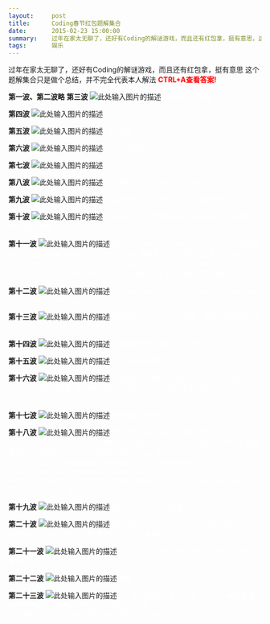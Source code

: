 ```yaml
---
layout:     post
title:      Coding春节红包题解集合
date:       2015-02-23 15:00:00
summary:    过年在家太无聊了，还好有Coding的解谜游戏，而且还有红包拿，挺有意思，这个题解集合只是做个总结，并不完全代表本人解法
tags:       娱乐
---
```


过年在家太无聊了，还好有Coding的解谜游戏，而且还有红包拿，挺有意思
这个题解集合只是做个总结，并不完全代表本人解法
<span style="color:red">**CTRL+A查看答案!**</span>

**第一波、第二波略**
**第三波**
![此处输入图片的描述][1]
<span style="color:white">
16进制转10进制
</span>

**第四波**
![此处输入图片的描述][2]
<span style="color:white">
Ascii String转10进制
</span>

**第五波**
![此处输入图片的描述][3]
<span style="color:white">
扫条形码
</span>

**第六波**
![此处输入图片的描述][4]
<span style="color:white">
BASE64解码
</span>

**第七波**
![此处输入图片的描述][5]
<span style="color:white">
A记录？
</span>

**第八波**
![此处输入图片的描述][6]
<span style="color:white">
URL解码，然后主键盘区上档区对应数字
</span>

**第九波**
![此处输入图片的描述][7]
<span style="color:white">
八进制转十进制，然后unix时间戳转换
</span>

**第十波**
![此处输入图片的描述][8]
<span style="color:white">
Vim录入，然后对照Roman Numerals Chart解码，最后运算
</span>

**第十一波**
![此处输入图片的描述][10]
<span style="color:white">
图转域名hongbao.coding.net，F12调试得到图片：hongbao.coding.net/1o6Hp13c.jpg
根据图片知百度网盘线索，其中分享地址为：pan.baidu.com/s/1o6Hp13c
密码为图片上的盲文，得到mp3为Morse code滴答音，用goldwave得到波形图，解的原文
最后16进制转10进制
</span>

**第十二波**
![此处输入图片的描述][11]
<span style="color:white">Geocaching decrypt：software.geocaching-sk.info/thailon/decryptor/
</span>

**第十三波**
![此处输入图片的描述][12]
<span style="color:white">
依次得到五组天干地支序号，然后60进制转10进制
</span>

**第十四波**
![此处输入图片的描述][13]
<span style="color:white">
汉朝容量单位 换算，统一单位为撮
</span>

**第十五波**
![此处输入图片的描述][15]
<span style="color:white">
各个字的笔画数
</span>

**第十六波**
![此处输入图片的描述][16]
<span style="color:white">
根据是否为边块/角块结合方向与右边位置对应，对应顺序及答案
其中6和9暂时无法确定，不过可以确定的是同为6或同为9，试一下即可
</span>

**第十七波**
![此处输入图片的描述][17]
<span style="color:white">
图片旋转180度
</span>

**第十八波**
![此处输入图片的描述][18]
<span style="color:white">
第一次扫码结合第十一波的地址：hongbao.coding.net/q.html
查看源码得到8个二维码，扫码得到BASE64串
根据源码提示或者BASE64->Hex结果知格式为wav
通过encoders-decoders.online-domain-tools.com得到wav文件或者html5 audio内嵌data uri
dialabc.com/sound/generate/index.html?pnum=1&auFormat=wavpcm8&toneLength=300&mtcontinue=Generate%20DTMF%20Tones 通过对比得到
</span>

**第十九波**
![此处输入图片的描述][21]
<span style="color:white">
翻转，然后拉丁文翻译
</span>

**第二十波**
![此处输入图片的描述][22]
<span style="color:white">
截区域图google image search知为星座信息且图片反转了180°
转为对应数字后（0-11）12进制转10进制
</span>

**第二十一波**
![此处输入图片的描述][23]
<span style="color:white">
九个点，每个坐标先16进制转10进制，然后计算8个线段长
</span>

**第二十二波**
![此处输入图片的描述][24]
<span style="color:white">
算盘
</span>

**第二十三波**
![此处输入图片的描述][25]
<span style="color:white">
这个我也总结不清了
结合下面两个链接看吧
ame.moe/index.php/2015/02/coding-end/
gist.github.com/vangie/497fcae30b326c8dac35
</span>


  [1]: https://dn-getlink.qbox.me/tpdcbuwstt9.png
  [2]: https://dn-getlink.qbox.me/hj4s57mn29.png
  [3]: https://dn-getlink.qbox.me/lxsmgrv0a4i.png
  [4]: https://dn-getlink.qbox.me/dixy6fajor.png
  [5]: https://dn-getlink.qbox.me/8592nkoi529.png
  [6]: https://dn-getlink.qbox.me/t3g4a87u8fr.png
  [7]: https://dn-getlink.qbox.me/tu6vrxdpldi.png
  [8]: https://dn-getlink.qbox.me/sogdyvz33di.png
  [10]: https://dn-getlink.qbox.me/gyptwigrpb9.png
  [11]: https://dn-getlink.qbox.me/ometoyiizfr.png
  [12]: https://dn-getlink.qbox.me/w9hfrw1att9.png
  [13]: https://dn-getlink.qbox.me/8ipkq6nipb9.png
  [15]: https://dn-getlink.qbox.me/msim68estt9.png
  [16]: https://dn-getlink.qbox.me/8brbrl766r.png
  [17]: https://dn-getlink.qbox.me/8mydqcfecdi.png
  [18]: https://dn-getlink.qbox.me/7xx0qeel8fr.png
  [21]: https://dn-getlink.qbox.me/eup36jemi.png
  [22]: https://dn-getlink.qbox.me/7qn0w8f47vi.png
  [23]: https://dn-getlink.qbox.me/gy6ab57b9.png
  [24]: https://dn-getlink.qbox.me/9xlcaxg8pvi.png
  [25]: https://dn-getlink.qbox.me/90pc88mpldi.png